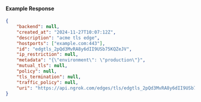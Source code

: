 <!-- Code generated for API Clients. DO NOT EDIT. -->

#### Example Response

```json
{
	"backend": null,
	"created_at": "2024-11-27T10:07:12Z",
	"description": "acme tls edge",
	"hostports": ["example.com:443"],
	"id": "edgtls_2pQd3MvRA8y6dII9USb75KQZeJV",
	"ip_restriction": null,
	"metadata": "{\"environment\": \"production\"}",
	"mutual_tls": null,
	"policy": null,
	"tls_termination": null,
	"traffic_policy": null,
	"uri": "https://api.ngrok.com/edges/tls/edgtls_2pQd3MvRA8y6dII9USb75KQZeJV"
}
```

